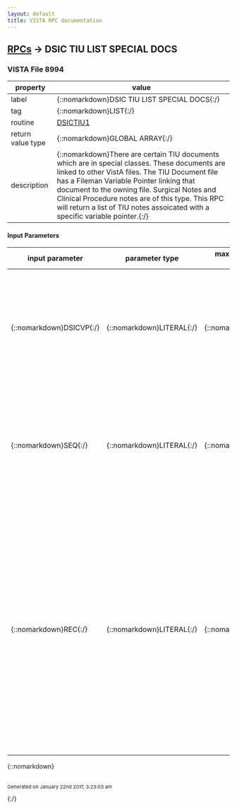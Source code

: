```yaml
---
layout: default
title: VISTA RPC documentation
---
```




## [RPCs](TableOfContent.md) &#8594; DSIC TIU LIST SPECIAL DOCS 



### VISTA File 8994 


 property | value 
--- | --- 
 label | {::nomarkdown}DSIC TIU LIST SPECIAL DOCS{:/}
 tag | {::nomarkdown}LIST{:/}
 routine | [DSICTIU1](http://code.osehra.org/dox/Routine_DSICTIU1_source.html)
 return value type | {::nomarkdown}GLOBAL ARRAY{:/}
 description | {::nomarkdown}There are certain TIU documents which are in special classes.  These documents are linked to other VistA files.  The TIU Document file has a Fileman Variable Pointer linking that document to the owning file.  Surgical Notes and Clinical Procedure notes are of this type.  This RPC will return a list of TIU notes assoicated with a specific variable pointer.{:/}

#### Input Parameters

| input parameter | parameter type | maximum data length | required | description | 
| --- | --- | --- | --- | --- | 
| {::nomarkdown}DSICVP{:/} | {::nomarkdown}LITERAL{:/} | {::nomarkdown}30{:/} | {::nomarkdown}true{:/} | {::nomarkdown}This is a Fileman Variable Pointer value to be used for looking up documents associated with it.  This parameter is optional.  However, if this parameter is not passed, then then REC parameter will be required.{:/} | 
| {::nomarkdown}SEQ{:/} | {::nomarkdown}LITERAL{:/} | {::nomarkdown}1{:/} | {::nomarkdown}true{:/} | {::nomarkdown}This optional single character flag indicates the date order for the list of documents to return.  D - return list in descending order, i.e., newest note first  A - return list in ascending order, i.e., oldest note first{:/} | 
| {::nomarkdown}REC{:/} | {::nomarkdown}LITERAL{:/} | {::nomarkdown}20{:/} | {::nomarkdown}true{:/} | {::nomarkdown}This parameter is optional.  However, if the DSICVP parameter is not passed, then this parameter must be passed.  This parameter allows the GUI to get a list of documents without having to pass the explicit Fileman Variable Pointer syntax.  The format of REC is code^ien. The following are the only allowed codes:  S - get documents associated with surgery case # from file 130 Example:  S^234 - get all TIU notes associated with surgical case# 234{:/} | 

{::nomarkdown} <br/><br/><p style="font-size: 11px">Generated on January 22nd 2017, 3:23:03 am</p>{:/}